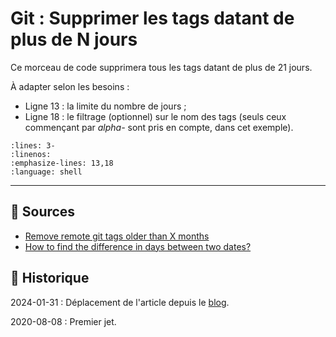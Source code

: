 # Git : Supprimer les tags datant de plus de N jours

Ce morceau de code supprimera tous les tags datant de plus de 21 jours.

À adapter selon les besoins :

- Ligne 13 : la limite du nombre de jours ;
- Ligne 18 : le filtrage (optionnel) sur le nom des tags (seuls ceux commençant par *alpha-* sont pris en compte, dans cet exemple).

```{literalinclude} snippets/git-supprimer-les-tags-datant-de-plus-de-njours.sh
:lines: 3-
:linenos:
:emphasize-lines: 13,18
:language: shell
```

---

## 🎣 Sources

- [Remove remote git tags older than X months](https://stackoverflow.com/a/48669841/1117028)
- [How to find the difference in days between two dates?](https://stackoverflow.com/a/6948865/1117028)

## 📜 Historique

2024-01-31
: Déplacement de l'article depuis le [blog](https://www.tiger-222.fr/?d=2020/08/03/11/02/46-git-supprimer-les-tags-datant-de-plus-de-n-jours).

2020-08-08
: Premier jet.
